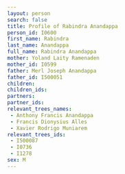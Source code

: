 ```yaml
---
layout: person
search: false
title: Profile of Rabindra Anandappa
person_id: I0600
first_name: Rabindra
last_name: Anandappa
full_name: Rabindra Anandappa
mother: Yoland Laity Ramenaden
mother_id: I0599
father: Merl Joseph Anandappa
father_id: I500051
children:
children_ids:
partners:
partner_ids:
relevant_trees_names:
 - Anthony Francis Anandappa
 - Francis Dionysius Alles
 - Xavier Rodrigo Muniarem
relevant_trees_ids:
 - I500087
 - I0736
 - I1278
sex: M
---
```


